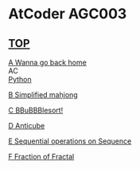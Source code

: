 # AtCoder AGC003  

## [TOP](https://atcoder.jp/contests/agc003)  

[A Wanna go back home](https://atcoder.jp/contests/agc003/tasks/agc003_a)   
AC  
[Python](https://atcoder.jp/contests/agc003/submissions/15727459)  

[B Simplified mahjong](https://atcoder.jp/contests/agc003/tasks/agc003_b)   

[](https://atcoder.jp/contests/agc003/submissions/)  

[C BBuBBBlesort!](https://atcoder.jp/contests/agc003/tasks/agc003_c)   

[](https://atcoder.jp/contests/agc003/submissions/)  

[D Anticube](https://atcoder.jp/contests/agc003/tasks/agc003_d)   

[](https://atcoder.jp/contests/agc003/submissions/)  

[E Sequential operations on Sequence](https://atcoder.jp/contests/agc003/tasks/agc003_e)   

[](https://atcoder.jp/contests/agc003/submissions/)  

[F Fraction of Fractal](https://atcoder.jp/contests/agc003/tasks/agc003_f)   

[](https://atcoder.jp/contests/agc003/submissions/)  

